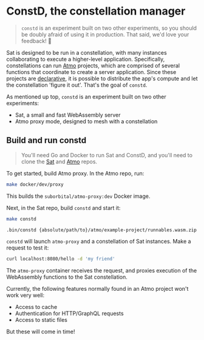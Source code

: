 # ConstD, the constellation manager
> `constd` is an experiment built on two other experiments, so you should be doubly afraid of using it in production. That said, we'd love your feedback! 🙂

Sat is designed to be run in a constellation, with many instances collaborating to execute a higher-level application. Specifically, constellations can run [Atmo](https://github.com/suborbital/atmo) projects, which are comprised of several functions that coordinate to create a server application. Since these projects are [declarative](https://atmo.suborbital.dev/concepts/the-directive), it is possible to distribute the app's compute and let the constellation 'figure it out'. That's the goal of `constd`.

As mentioned up top, `constd` is an experiment built on two other experiments:
- Sat, a small and fast WebAssembly server
- Atmo proxy mode, designed to mesh with a constellation

## Build and run constd
> You'll need Go and Docker to run Sat and ConstD, and you'll need to clone the [Sat](https://github.com/suborbital/e2core/sat) and [Atmo](https://github.com/suborbital/atmo) repos.

To get started, build Atmo proxy. In the Atmo repo, run:
```bash
make docker/dev/proxy
```
This builds the `suborbital/atmo-proxy:dev` Docker image.

Next, in the Sat repo, build `constd` and start it:
```bash
make constd

.bin/constd {absolute/path/to}/atmo/example-project/runnables.wasm.zip
```
`constd` will launch `atmo-proxy` and a constellation of Sat instances. Make a request to test it:
```bash
curl localhost:8080/hello -d 'my friend'
```
The `atmo-proxy` container receives the request, and proxies execution of the WebAssembly functions to the Sat constellation.

Currently, the following features normally found in an Atmo project won't work very well:
- Access to cache
- Authentication for HTTP/GraphQL requests
- Access to static files

But these will come in time!